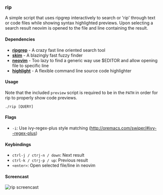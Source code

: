 ### rip

A simple script that uses ripgrep interactively to search or 'rip' through text or code files while
showing syntax highlighted previews. Upon selecting a search result neovim is opened to the file and
line containing the result.

#### Dependencies

* **[ripgrep](https://github.com/BurntSushi/ripgrep)** - A crazy fast line oriented search tool
* **[skim](https://github.com/lotabout/skim)** - A blazingly fast fuzzy finder
* **[neovim](https://neovim.io)** - Too lazy to find a generic way use $EDITOR and allow opening file to specific line
* **[highlight](http://www.andre-simon.de/doku/highlight/en/highlight.php)** - A flexible command line source code highlighter

#### Usage

Note that the included `preview` script is required to be in the `PATH` in order for rip to properly
show code previews.

    ./rip [QUERY]

#### Flags

* `-i`: Use ivy-regex-plus style matching (http://oremacs.com/swiper/#ivy--regex-plus)

#### Keybindings

* `ctrl-j / ctrj-n / down`: Next result
* `ctrl-k / ctrj-p / up`: Previous result
* `<enter>`: Open selected file/line in neovim

#### Screencast

![rip screencast](http://drop.bryan.sh/vDfUkGmrBm.gif)
